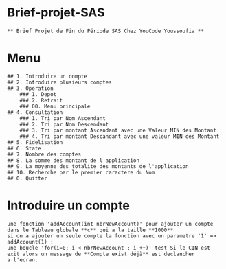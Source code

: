 # Brief-projet-SAS
    ** Brief Projet de Fin du Période SAS Chez YouCode Youssoufia **

# Menu 
    ## 1. Introduire un compte 
    ## 2. Introduire plusieurs comptes
    ## 3. Operation
        ### 1. Depot
        ### 2. Retrait
        ### 00. Menu principale
    ## 4. Consultation
        ### 1. Tri par Nom Ascendant
        ### 2. Tri par Nom Descendant
        ### 3. Tri par montant Ascendant avec une Valeur MIN des Montant
        ### 4. Tri par montant Descandant avec une valeur MIN des Montant
    ## 5. Fidelisation
    ## 6. State
    ## 7. Nombre des comptes 
    ## 8. La somme des montant de l'application
    ## 9. La moyenne des totalite des montants de l'application
    ## 10. Recherche par le premier caractere du Nom
    ## 0. Quitter

# Introduire un compte
    une fonction 'addAccount(int nbrNewAccount)' pour ajouter un compte dans le Tableau globale **c** qui a la taille **1000** 
    si on a ajouter un seule compte la fonction avec un parametre '1' => addAccount(1) :
    une boucle 'for(i=0; i < nbrNewAccount ; i ++)' test Si le CIN est exit alors un message de **Compte exist déjà** est declancher 
    a l'ecran.
    
